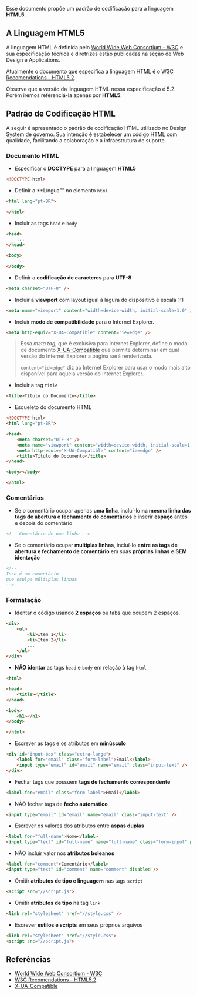 Esse documento propõe um padrão de codificação para a linguagem **HTML5**.

## A Linguagem HTML5

A linguagem HTML é definida pelo [World Wide Web Consortium - W3C][1] e sua especificação técnica e diretrizes estão publicadas na seção de Web Design e Applications.

Atualmente o documento que especifíca a linguagem HTML é o [W3C Recomendations - HTML5.2][2].

Observe que a versão da linguagem HTML nessa especificação é 5.2. Porém iremos referenciá-la apenas por **HTML5**.

## Padrão de Codificação HTML

A seguir é apresentado o padrão de codificação HTML utilizado no Design System de governo. Sua intenção é estabelecer um código HTML com qualidade, facilitando a colaboração e a infraestrutura de suporte.

### Documento HTML

* Especificar o **DOCTYPE** para a linguagem **HTML5**

``` html
<!DOCTYPE html>
```

* Definir a \*\*Língua"" no elemento `html` 

``` html
<html lang="pt-BR">

</html>
```

* Incluir as tags `head` e `body` 

``` html
<head>
    ...
</head>

<body>
    ...
</body>
```

* Definir a **codificação de caracteres** para **UTF-8**

``` html
<meta charset="UTF-8" />
```

* Incluir a **viewport** com layout igual à lagura do dispositivo e escala 1:1

``` html
<meta name="viewport" content="width=device-width, initial-scale=1.0" />
```

* Incluir **modo de compatibilidade** para o Internet Explorer.

``` html
<meta http-equiv="X-UA-Compatible" content="ie=edge" />
```

> Essa _meta tag_, que é exclusiva para Internet Explorer, define o modo de documento [X-UA-Compatible][3] que permite determinar em qual versão do Internet Explorer a página será renderizada.
>
> `content="id=edge"` diz ao Internet Explorer para usar o modo mais alto disponível para aquela versão do Internet Explorer.

* Incluir a tag `title` 

``` html
<title>Título do Documento</title>
```

* Esqueleto do documento HTML

``` html
<!DOCTYPE html>
<html lang="pt-BR">

<head>
    <meta charset="UTF-8" />
    <meta name="viewport" content="width=device-width, initial-scale=1.0" />
    <meta http-equiv="X-UA-Compatible" content="ie=edge" />
    <title>Título do Documento</title>
</head>

<body></body>

</html>
```

### Comentários

* Se o comentário ocupar apenas **uma linha**, incluí-lo **na mesma linha das tags de abertura e fechamento de comentários** e inserir **espaço** antes e depois do comentário

``` html
<!-- Comentário de uma linha -->
```

* Se o comentário ocupar **multiplas linhas**, incluí-lo **entre as tags de abertura e fechamento de comentário** em suas **próprias linhas** e **SEM identação**

``` html
<!--
Isso é um comentário
que oculpa múltiplas linhas
-->
```

### Formatação

* Identar o código usando **2 espaços** ou tabs que ocupem 2 espaços.

``` html
<div>
    <ul>
        <li>Item 1</li>
        <li>Item 2</li>
        ...
    </ul>
</div>
```

* **NÃO identar** as tags `head` e `body` em relação à tag `html` 

``` html
<html>

<head>
    <title></title>
</head>

<body>
    <h1></h1>
</body>

</html>
```

* Escrever as tags e os atributos em **minúsculo**

``` html
<div id="input-box" class="extra-large">
    <label for="email" class="form-label">Email</label>
    <input type="email" id="email" name="email" class="input-text" />
</div>
```

* Fechar tags que possuem **tags de fechamento correspondente**

``` html
<label for="email" class="form-label">Email</label>
```

* NÃO fechar tags de **fecho automático**

``` html
<input type="email" id="email" name="email" class="input-text" />
```

* Escrever os valores dos atributos entre **aspas duplas**

``` html
<label for="full-name">Nome</label>
<input type="text" id="full-name" name="full-name" class="form-input" placeholder="Nome Completo" />
```

* NÃO incluir valor nos **atributos boleanos**

``` html
<label for="comment">Comentário</label>
<input type="text" id="comment" name="comment" disabled />
```

* Omitir **atributos de tipo e linguagem** nas tags `script` 

``` html
<script src="//script.js">
```

* Omitir **atributos de tipo** na tag `link` 

``` html
<link rel="stylesheet" href="//style.css" />
```

* Escrever **estilos e scripts** em seus próprios arquivos

``` html
<link rel="stylesheet" href="//style.css">
<script src="//script.js">
```

## Referências

* [World Wide Web Consortium - W3C][1]
* [W3C Recomendations - HTML5.2][2]
* [X-UA-Compatible][3]

[1]: https://www.w3.org/
[2]: https://www.w3.org/TR/2017/REC-html52-20171214/
[3]: https://www.lifewire.com/xua-compatible-meta-tag-3469059

